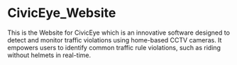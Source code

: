 # CivicEye_Website
This is the Website for CivicEye which is an innovative software designed to detect and monitor traffic violations using home-based CCTV cameras. It empowers users to identify common traffic rule violations, such as riding without helmets in real-time.

